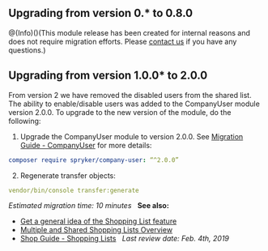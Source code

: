 ## Upgrading from version 0.* to 0.8.0
@(Info)()(This module release has been created for internal reasons and does not require migration efforts. Please [contact us](https://support.spryker.com/hc/en-us) if you have any questions.)

## Upgrading from version 1.0.0* to 2.0.0
From version 2 we have removed the disabled users from the shared list. The ability to enable/disable users was added to the CompanyUser module version 2.0.0.
To upgrade to the new version of the module, do the following:
1. Upgrade the CompanyUser module to version 2.0.0. See [Migration Guide - CompanyUser](https://docs.demo-spryker.com/v1/docs/mg-companyuser)  for more details:
```yaml
composer require spryker/company-user: “^2.0.0”
```
2. Regenerate transfer objects:
```yaml
vendor/bin/console transfer:generate
```
*Estimated migration time: 10 minutes*
 
**See also:**

* [Get a general idea of the Shopping List feature](https://documentation.spryker.com/capabilities/shopping_list/shopping-list.htm)
* [Multiple and Shared Shopping Lists Overview](https://documentation.spryker.com/capabilities/shopping_list/multiple_and_shared_shopping_lists/multiple-shared-shopping-list-overview.htm)
* [Shop Guide - Shopping Lists](https://documentation.spryker.com/shop_user_guide/shopping-lists-shop-guide.htm)
 
*Last review date: Feb. 4th, 2019* <!--by Sergey Samoylov, Yuliia Boiko--> 